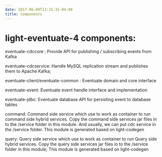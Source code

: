```yaml
---
date: 2017-06-09T13:15:31-04:00
title: Components
---
```


# light-eventuate-4 components:

eventuate-cdccore :                    Provide API for publishing / subscribing  events from Kafka

eventuate-cdcservice:                  Handle MySQL replication stream and publishes them to Apache Kafka;

eventuate-client/eventuate-common :    Eventuate domain and core interface

eventuate-event:                       Eventuate event handle interface and implementation

eventuate-jdbc:                        Eventuate database API for persisting event to database tables

command:                               Command side service which use to work as container to  run command side hybrid services.
                                       Copy the command side services jar files in to the /service folder in this module. And usually, we can put cdc service in the /service folder.
                                       This module is generated based on light-codegen

query:                                 Query side service which use to work as container to  run Query side hybrid  services.
                                       Copy the query side services jar files in to the /service folder in this module; This module is generated based on light-codegen


